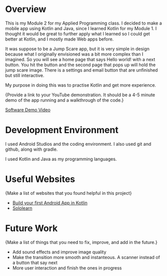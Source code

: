 # Overview

This is my Module 2 for my Applied Programming class. I decided to make a mobile app using Kotlin and Java, since I learned Kotlin for my Module 1.
I thought it would be great to further apply what I learned so I could get better at Kotlin, and I mostly made Web apps before.

It was suppose to be a Jump Scare app, but it is very simple in design because what I originally envisioned was a bit more complex than I imagined.
So you will see a home page that says Hello world! with a next button. You hit the button and the second page that pops up will hold the jump scare image.
There is a settings and email button that are unfinished but still interactive.

My purpose in doing this was to practise Kotlin and get more experience.

{Provide a link to your YouTube demonstration.  It should be a 4-5 minute demo of the app running and a walkthrough of the code.}

[Software Demo Video]([https://youtu.be/9gRmpBweKqM])

# Development Environment

I used Android Studios and the coding environment. I also used git and github, along with gradle. 

I used Kotlin and Java as my programming languages.

# Useful Websites

{Make a list of websites that you found helpful in this project}
* [Build your first Android App in Kotlin]([https://developer.android.com/codelabs/build-your-first-android-app-kotlin#0])
* [Sololearn]([https://www.sololearn.com/learn/courses/java-introduction?gclid=CjwKCAiA_vKeBhAdEiwAFb_nrRVDvTSaRgIaNOVGXkglCJdHHcVIhK8dNJLM5KEVuQCI0YIs2UEhRhoC-HIQAvD_BwE])

# Future Work

{Make a list of things that you need to fix, improve, and add in the future.}
* Add sound effects and improve image quality
* Make the transition more smooth and instanteous. A scanner instead of a button that say next
* More user interaction and finish the ones in progress
